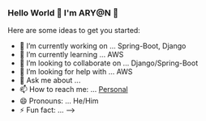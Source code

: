 ### Hello World 👋 I'm ARY@N 👋


Here are some ideas to get you started:

- 🔭 I’m currently working on ... Spring-Boot, Django
- 🌱 I’m currently learning ... AWS
- 👯 I’m looking to collaborate on ... Django/Spring-Boot
- 🤔 I’m looking for help with ... AWS
- 💬 Ask me about ...
- 📫 How to reach me: ... [Personal](https://srajsonu.ml)
- 😄 Pronouns: ... He/Him
- ⚡ Fun fact: ...
-->
